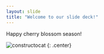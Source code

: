 ```yaml
---
layout: slide
title: "Welcome to our slide deck!"
---
```


Happy cherry blossom season!

![constructocat](https://octodex.github.com/images/constructocat2.jpg)
{: .center}
